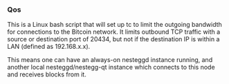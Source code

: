### Qos ###

This is a Linux bash script that will set up tc to limit the outgoing bandwidth for connections to the Bitcoin network. It limits outbound TCP traffic with a source or destination port of 20434, but not if the destination IP is within a LAN (defined as 192.168.x.x).

This means one can have an always-on nesteggd instance running, and another local nesteggd/nestegg-qt instance which connects to this node and receives blocks from it.
